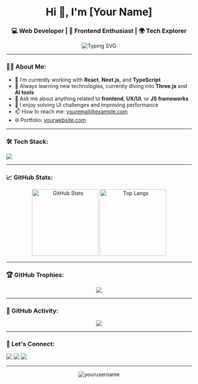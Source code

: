 <h1 align="center">Hi 👋, I'm [Your Name]</h1>
<h3 align="center">💻 Web Developer | 🚀 Frontend Enthusiast | 🌍 Tech Explorer</h3>

<p align="center">
  <img src="https://readme-typing-svg.herokuapp.com?font=Fira+Code&size=24&duration=3000&pause=1000&color=58A6FF&center=true&vCenter=true&width=435&lines=Hi+There!+I'm+a+Passionate+Web+Dev;I+Love+React%2C+Tailwind%2C+Next.js;Let's+Build+Something+Cool+Together!" alt="Typing SVG" />
</p>

---

### 🧑‍💻 About Me:

- 🌱 I’m currently working with **React**, **Next.js**, and **TypeScript**
- 🔭 Always learning new technologies, currently diving into **Three.js** and **AI tools**
- 💬 Ask me about anything related to **frontend**, **UX/UI**, or **JS frameworks**
- 🧠 I enjoy solving UI challenges and improving performance
- 📫 How to reach me: [youremail@example.com](mailto:youremail@example.com)
- 🌐 Portfolio: [yourwebsite.com](https://yourwebsite.com)

---

### 🛠️ Tech Stack:
<p align="left">
  <img src="https://skillicons.dev/icons?i=html,css,js,ts,react,nextjs,tailwind,bootstrap,sass,git,github,vscode" />
</p>

---

### 📈 GitHub Stats:

<p align="center">
  <img src="https://github-readme-stats.vercel.app/api?username=yourusername&show_icons=true&theme=radical" alt="GitHub Stats" height="180" />
  <img src="https://github-readme-stats.vercel.app/api/top-langs/?username=yourusername&layout=compact&theme=radical" alt="Top Langs" height="180" />
</p>

---

### 🏆 GitHub Trophies:

<p align="center">
  <img src="https://github-profile-trophy.vercel.app/?username=yourusername&theme=onedark&no-frame=true&column=7" />
</p>

---

### 📅 GitHub Activity:

<p align="center">
  <img src="https://github-readme-activity-graph.vercel.app/graph?username=yourusername&theme=github-compact" />
</p>

---

### 🔗 Let's Connect:
<p align="left">
  <a href="https://linkedin.com/in/yourlinkedin" target="_blank"><img src="https://img.shields.io/badge/LinkedIn-%230077B5.svg?style=for-the-badge&logo=linkedin&logoColor=white" /></a>
  <a href="https://twitter.com/yourhandle" target="_blank"><img src="https://img.shields.io/badge/Twitter-%231DA1F2.svg?style=for-the-badge&logo=twitter&logoColor=white" /></a>
  <a href="https://yourwebsite.com" target="_blank"><img src="https://img.shields.io/badge/Portfolio-%2312100E.svg?style=for-the-badge&logo=firefox&logoColor=white" /></a>
</p>

---

<!-- Optional: Visitor badge -->
<p align="center">
  <img src="https://komarev.com/ghpvc/?username=yourusername&label=Profile%20views&color=0e75b6&style=flat" alt="yourusername" />
</p>

